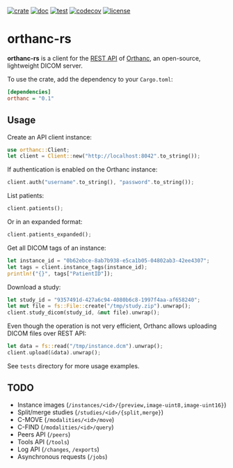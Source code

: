 [![crate](https://img.shields.io/crates/v/orthanc.svg)](https://crates.io/crates/orthanc)
[![doc](https://docs.rs/orthanc/badge.svg)](https://docs.rs/orthanc)
[![test](https://github.com/Ch00k/orthanc-rs/workflows/tests/badge.svg)](https://github.com/Ch00k/orthanc-rs/actions)
[![codecov](https://codecov.io/gh/Ch00k/orthanc-rs/branch/master/graphs/badge.svg)](https://codecov.io/github/Ch00k/orthanc-rs)
[![license](https://img.shields.io/crates/l/orthanc.svg)](./LICENSE)

# orthanc-rs

**orthanc-rs** is a client for the [REST API](https://book.orthanc-server.com/users/rest.html)
of [Orthanc](https://book.orthanc-server.com/users/rest.html), an open-source, lightweight
DICOM server.

To use the crate, add the dependency to your `Cargo.toml`:

```ini
[dependencies]
orthanc = "0.1"
```

## Usage

Create an API client instance:

```rust
use orthanc::Client;
let client = Client::new("http://localhost:8042".to_string());
```

If authentication is enabled on the Orthanc instance:

```rust
client.auth("username".to_string(), "password".to_string());
```

List patients:

```rust
client.patients();
```

Or in an expanded format:

```rust
client.patients_expanded();
```

Get all DICOM tags of an instance:

```rust
let instance_id = "0b62ebce-8ab7b938-e5ca1b05-04802ab3-42ee4307";
let tags = client.instance_tags(instance_id);
println!("{}", tags["PatientID"]);
```

Download a study:

```rust
let study_id = "9357491d-427a6c94-4080b6c8-1997f4aa-af658240";
let mut file = fs::File::create("/tmp/study.zip").unwrap();
client.study_dicom(study_id, &mut file).unwrap();
```

Even though the operation is not very efficient, Orthanc allows uploading DICOM files over
REST API:

```rust
let data = fs::read("/tmp/instance.dcm").unwrap();
client.upload(&data).unwrap();
```

See `tests` directory for more usage examples.

## TODO

* Instance images (`/instances/<id>/{preview,image-uint8,image-uint16}`)
* Split/merge studies (`/studies/<id>/{split,merge}`)
* C-MOVE (`/modalities/<id>/move`)
* C-FIND (`/modalities/<id>/query`)
* Peers API (`/peers`)
* Tools API (`/tools`)
* Log API (`/changes`, `/exports`)
* Asynchronous requests (`/jobs`)
